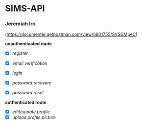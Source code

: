 # SIMS-API

### Jeremiah Iro
(https://documenter.getpostman.com/view/6901755/SVSGMpeC)


**unauthenticated route**
- [x] *register*
- [x] *email verification*
- [x] *login*

- [x] *password recovery*
- [x] *password reset*

**authenticated route**
- [x] *edit/update profile*
- [x] *upload profile picture*